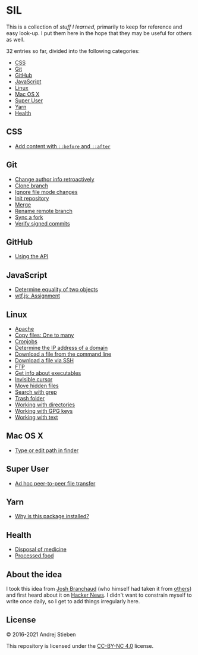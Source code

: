 # SIL

This is a collection of _stuff I learned_, primarily to keep for reference and easy look-up.
I put them here in the hope that they may be useful for others as well.

32 entries so far, divided into the following categories:

- [CSS](#css)
- [Git](#git)
- [GitHub](#github)
- [JavaScript](#javascript)
- [Linux](#linux)
- [Mac OS X](#mac-os-x)
- [Super User](#super-user)
- [Yarn](#yarn)
- [Health](#health)

## CSS

- [Add content with `::before` and `::after`](posts/css/add-content-before-and-after.md)

## Git

- [Change author info retroactively](posts/git/change-author-info.md)
- [Clone branch](posts/git/clone-branch.md)
- [Ignore file mode changes](posts/git/ignore-file-mode.md)
- [Init repository](posts/git/init-repo.md)
- [Merge](posts/git/merge.md)
- [Rename remote branch](posts/git/rename-remote-branch.md)
- [Sync a fork](posts/git/sync-a-fork.md)
- [Verify signed commits](posts/git/verify-signed-commits.md)

## GitHub

- [Using the API](posts/github/using-the-api.md)

## JavaScript

- [Determine equality of two objects](posts/js/equality-of-two-objects.md)
- [wtf.js: Assignment](posts/js/wtf.js-assignment.md)

## Linux

- [Apache](posts/linux/apache.md)
- [Copy files: One to many](posts/linux/cp-files-1-n.md)
- [Cronjobs](posts/linux/cronjobs.md)
- [Determine the IP address of a domain](posts/linux/determine-ip-of-domain.md)
- [Download a file from the command line](posts/linux/download-file-in-terminal.md)
- [Download a file via SSH](posts/linux/download-file-via-ssh.md)
- [FTP](posts/linux/ftp.md)
- [Get info about executables](posts/linux/exec-info.md)
- [Invisible cursor](posts/linux/invisible-cursor.md)
- [Move hidden files](posts/linux/move-hidden-files.md)
- [Search with grep](posts/linux/search-with-grep.md)
- [Trash folder](posts/linux/trash-folder.md)
- [Working with directories](posts/linux/directories.md)
- [Working with GPG keys](posts/linux/gpg-keys.md)
- [Working with text](posts/linux/text.md)

## Mac OS X

- [Type or edit path in finder](posts/macosx/editpath.md)

## Super User

- [Ad hoc peer-to-peer file transfer](posts/superuser/ad-hoc-p2p-file-transfer.md)

## Yarn

- [Why is this package installed?](posts/yarn/why.md)

## Health

- [Disposal of medicine](posts/health/med-disposal.md)
- [Processed food](posts/health/processed-food.md)

## About the idea

I took this idea from [Josh Branchaud](https://github.com/jbranchaud/til) (who himself had taken it from [others](https://github.com/thoughtbot/til)) and first heard about it on [Hacker News](https://news.ycombinator.com/item?id=11068902).
I didn't want to constrain myself to write once daily, so I get to add things irregularly here.

## License

&copy; 2016-2021 Andrej Stieben

This repository is licensed under the [CC-BY-NC 4.0](http://creativecommons.org/licenses/by-nc/4.0/) license.
